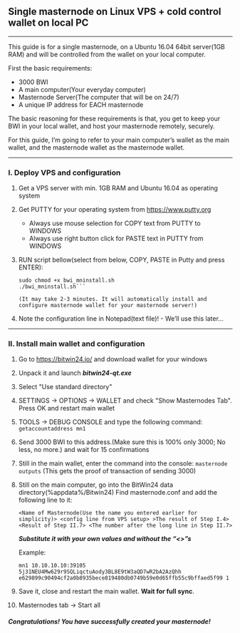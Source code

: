 
## Single masternode on Linux VPS + cold control wallet on local PC
------
This guide is for a single masternode, on a Ubuntu 16.04 64bit server(1GB RAM) and will be controlled from the wallet on your local computer.

First the basic requirements:
* 3000 BWI 
* A main computer(Your everyday computer)
* Masternode Server(The computer that will be on 24/7)
* A unique IP address for EACH masternode

The basic reasoning for these requirements is that, you get to keep your BWI in your local wallet, and host your masternode remotely, securely.

For this guide, I’m going to refer to your main computer’s wallet as the main wallet, and the masternode wallet as the masternode wallet.

-------

### I. Deploy VPS and configuration

1. Get a VPS server with min. 1GB RAM and Ubuntu 16.04 as operating system
2. Get PUTTY for your operating system from https://www.putty.org
    * Always use mouse selection for COPY text from PUTTY to WINDOWS
    * Always use right button click for PASTE text in PUTTY from WINDOWS
3. RUN script bellow(select from below, COPY, PASTE in Putty and press ENTER):

   ```https://raw.githubusercontent.com/BitWin24/guides/master/bwi_mninstall
   sudo chmod +x bwi_mninstall.sh
   ./bwi_mninstall.sh```
    
   (It may take 2-3 minutes. It will automatically install and configure masternode wallet for your masternode server!)
4. Note the configuration line in Notepad(text file)! - We’ll use this later…

--------

### II. Install main wallet and configuration

1. Go to https://bitwin24.io/ and download wallet for your windows
2. Unpack it and launch ***bitwin24-qt.exe***
3. Select "Use standard directory" 
4. SETTINGS -> OPTIONS -> WALLET and check "Show Masternodes Tab". Press OK and restart main wallet
5. TOOLS -> DEBUG CONSOLE and type the following command:
   ```getaccountaddress mn1```
6. Send 3000 BWI to this address.(Make sure this is 100% only 3000; No less, no more.) and wait for 15 confirmations
7. Still in the main wallet, enter the command into the console:
   ```masternode outputs``` (This gets the proof of transaction of sending 3000)
8. Still on the main computer, go into the BitWin24 data directory(%appdata%/Bitwin24)
   Find masternode.conf and add the following line to it:   
   
   ```<Name of Masternode(Use the name you entered earlier for simplicity)> <config line from VPS setup> >The result of Step I.4> <Result of Step II.7> <The number after the long line in Step II.7>```
   
   ***Substitute it with your own values and without the “<>”s***
   
   Example:
   
   ```mn1 10.10.10.10:39105 5j31NEU4Mw629r9SQLiqctuAody3BL8E9tW3aQD7wR2bA2AzQhh e629899c90494cf2a0b8935bece819480db0749b59e0d65ffb55c9bffaed5f99 1```
   

9. Save it, close and restart the main wallet. **Wait for full sync**.
10. Masternodes tab -> Start all
   
#### *Congratulations! You have successfully created your masternode!*
